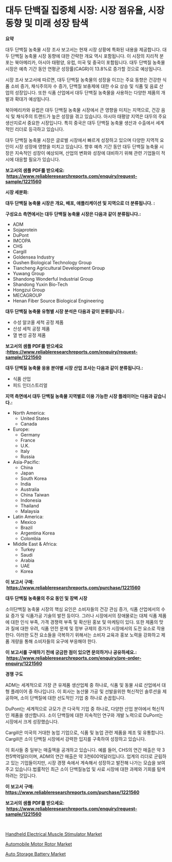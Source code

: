 <p><h1>대두 단백질 집중체 시장: 시장 점유율, 시장 동향 및 미래 성장 탐색</h1></p><p><strong>요약</strong></p>
<p><p>대두 단백질 농축물 시장 조사 보고서는 현재 시장 상황에 특화된 내용을 제공합니다. 대두 단백질 농축물 시장 동향에 대한 간략한 개요 역시 포함됩니다. 이 시장의 지리적 분포는 북아메리카, 아시아 태평양, 유럽, 미국 및 중국이 포함됩니다. 대두 단백질 농축물 시장은 예측 기간 동안 연평균 성장률(CAGR)이 13.8%로 증가할 것으로 예상됩니다.</p><p>시장 조사 보고서에 따르면, 대두 단백질 농축물의 성장을 이끄는 주요 동향은 건강한 식품 소비 증가, 채식주의자 수 증가, 단백질 보충제에 대한 수요 상승 및 식품 및 음료 산업의 성장입니다. 또한 식품 산업에서 대두 단백질 농축물을 사용하는 다양한 제품의 개발과 확대가 예상됩니다.</p><p>북아메리카와 유럽은 대두 단백질 농축물 시장에서 큰 영향을 미치는 지역으로, 건강 음식 및 채식주의 트랜드가 높은 성장을 겪고 있습니다. 아시아 태평양 지역은 대두의 주요 생산지로서 중요한 시장입니다. 특히 중국은 대두 단백질 농축물 생산과 수출에서 세계적인 리더로 등극하고 있습니다.</p><p>대두 단백질 농축물 시장은 글로벌 시장에서 빠르게 성장하고 있으며 다양한 지역적 요인이 시장 성장에 영향을 미치고 있습니다. 향후 예측 기간 동안 대두 단백질 농축물 시장은 지속적인 성장이 예상되며, 산업의 변화와 성장에 대비하기 위해 관련 기업들이 적시에 대응할 필요가 있습니다.</p></p>
<p><strong>보고서의 샘플 PDF를 받으세요: &nbsp;<a href="https://www.reliableresearchreports.com/enquiry/request-sample/1221560">https://www.reliableresearchreports.com/enquiry/request-sample/1221560</a></strong></p>
<p><strong>시장 세분화:</strong></p>
<p><strong> 대두 단백질 농축물 시장은 개요, 배포, 애플리케이션 및 지역으로 더 분류됩니다. :</strong></p>
<p><strong>구성요소 측면에서는 대두 단백질 농축물 시장은 다음과 같이 분류됩니다.:</strong></p>
<p><ul><li>ADM</li><li>Sojaprotein</li><li>DuPont</li><li>IMCOPA</li><li>CHS</li><li>Cargill</li><li>Goldensea Industry</li><li>Gushen Biological Technology Group</li><li>Tiancheng Agricultural Development Group</li><li>Yuwang Group</li><li>Shandong Wonderful Industrial Group</li><li>Shandong Yuxin Bio-Tech</li><li>Hongzui Group</li><li>MECAGROUP</li><li>Henan Fiber Source Biological Engineering</li></ul></p>
<p><strong> 대두 단백질 농축물 유형별 시장 분석은 다음과 같이 분류됩니다.:</strong></p>
<p><ul><li>수성 알코올 세척 공정 제품</li><li>산성 세척 공정 제품</li><li>열 변성 공정 제품</li></ul></p>
<p><strong>보고서의 샘플 PDF를 받으세요 :<a href="https://www.reliableresearchreports.com/enquiry/request-sample/1221560">https://www.reliableresearchreports.com/enquiry/request-sample/1221560</a></strong></p>
<p><strong> 대두 단백질 농축물 응용 분야별 시장 산업 조사는 다음과 같이 분류됩니다.:</strong></p>
<p><ul><li>식품 산업</li><li>피드 인더스트리얼</li></ul></p>
<p><strong>지역 측면에서 대두 단백질 농축물 지역별로 이용 가능한 시장 플레이어는 다음과 같습니다.:</strong></p>
<p><ul>
    <li>
        North America:
        <ul>
            <li>United States</li>
            <li>Canada</li>
        </ul>
    </li>
    <li>
        Europe:
        <ul>
            <li>Germany</li>
            <li>France</li>
            <li>U.K.</li>
            <li>Italy</li>
            <li>Russia</li>
        </ul>
    </li>
    <li>
        Asia-Pacific:
        <ul>
            <li>China</li>
            <li>Japan</li>
            <li>South Korea</li>
            <li>India</li>
            <li>Australia</li>
            <li>China Taiwan</li>
            <li>Indonesia</li>
            <li>Thailand</li>
            <li>Malaysia</li>
        </ul>
    </li>
    <li>
        Latin America:
        <ul>
            <li>Mexico</li>
            <li>Brazil</li>
            <li>Argentina Korea</li>
            <li>Colombia</li>
        </ul>
    </li>
    <li>
        Middle East & Africa:
        <ul>
            <li>Turkey</li>
            <li>Saudi</li>
            <li>Arabia</li>
            <li>UAE</li>
            <li>Korea</li>
        </ul>
    </li>
    </ul></p>
<p><strong>이 보고서 구매: &nbsp;<a href="https://www.reliableresearchreports.com/purchase/1221560">https://www.reliableresearchreports.com/purchase/1221560</a></strong></p>
<p><strong>대두 단백질 농축물의 주요 동인 및 장벽 시장</strong></p>
<p><p>소이단백질 농축물 시장의 핵심 요인은 소비자들의 건강 관심 증가, 식품 산업에서의 수요 증가 및 식품가공 기술의 발전 등이다. 그러나 시장에서의 장애물로는 대체 식품 제품에 대한 인식 부족, 가격 경쟁력 부족 및 확산된 홍보 및 마케팅이 있다. 또한 제품의 맛과 질에 대한 우려, 식품 안전 문제 및 정부 규제의 증가가 시장에서의 도전 요소로 작용한다. 이러한 도전 요소들을 극복하기 위해서는 소비자 교육과 홍보 노력을 강화하고 제품 개량을 통해 소비자들의 요구에 부응해야 한다.</p></p>
<p><strong>이 보고서를 구매하기 전에 궁금한 점이 있으면 문의하거나 공유하세요.: &nbsp;<a href="https://www.reliableresearchreports.com/enquiry/pre-order-enquiry/1221560">https://www.reliableresearchreports.com/enquiry/pre-order-enquiry/1221560</a></strong></p>
<p><strong>경쟁 구도</strong></p>
<p><p>ADM는 세계적으로 가장 큰 유제품 생산업체 중 하나로, 식품 및 동물 사료 산업에서 대형 플레이어 중 하나입니다. 이 회사는 농산물 가공 및 선발을위한 혁신적인 솔루션을 제공하며, 소이 단백질에 대한 선도적인 기업 중 하나로 손꼽힙니다.</p><p>DuPont는 세계적으로 규모가 큰 다국적 기업 중 하나로, 다양한 산업 분야에서 혁신적인 제품을 생산합니다. 소이 단백질에 대한 지속적인 연구와 개발 노력으로 DuPont는 시장에서 크게 성장했습니다.</p><p>Cargill은 미국의 거대한 농업 기업으로, 식품 및 농업 관련 제품을 제조 및 유통합니다. Cargill은 소이 단백질 시장에서 강력한 입지를 구축하여 성장하고 있습니다.</p><p>이 회사들 중 일부는 매출액을 공개하고 있습니다. 예를 들어, CHS의 연간 매출은 약 3천5백억달러이며, ADM의 연간 매출은 약 3천600억달러입니다. 업계의 리더로 군림하고 있는 기업들이지만, 시장 경쟁 속에서 계속해서 성장하고 발전해 나가는 모습을 보여주고 있습니다.법률적인 최근 소이 단백질농업 및 사료 시장에 대한 과제와 기회를 탐색하려는 것입니다.</p></p>
<p><strong>이 보고서 구매: &nbsp; <a href="https://www.reliableresearchreports.com/purchase/1221560">https://www.reliableresearchreports.com/purchase/1221560</a></strong></p>
<p><strong>보고서의 샘플 PDF를 받으세요: &nbsp;<a href="https://www.reliableresearchreports.com/enquiry/request-sample/1221560">https://www.reliableresearchreports.com/enquiry/request-sample/1221560</a></strong><strong></strong></p>
<p>&nbsp;</p>
<p><p><a href="https://view.publitas.com/reportprime-1/handheld-electrical-muscle-stimulator-market-provides-a-comprehensive-analysis-including-a-macro-overview-of-the-market-as-well-as-micro-details-such-as-market-size-and-competitive-landscape/">Handheld Electrical Muscle Stimulator Market</a></p><p><a href="https://github.com/edytherolanlouisejk1miz0wig/Market-Research-Report-List-1/blob/main/automobile-motor-rotor-market.md">Automobile Motor Rotor Market</a></p><p><a href="https://github.com/peachesmcdowel1/Market-Research-Report-List-1/blob/main/auto-storage-battery-market.md">Auto Storage Battery Market</a></p></p>